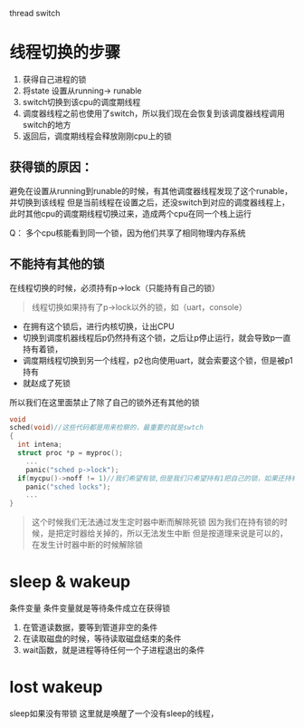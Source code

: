  thread switch
# 线程切换的步骤
1. 获得自己进程的锁
2. 将state 设置从running-> runable
3. switch切换到该cpu的调度期线程
4. 调度器线程之前也使用了switch，所以我们现在会恢复到该调度器线程调用switch的地方
5. 返回后，调度期线程会释放刚刚cpu上的锁

## 获得锁的原因：
避免在设置从running到runable的时候，有其他调度器线程发现了这个runable，并切换到该线程
但是当前线程在设置之后，还没switch到对应的调度器线程上，此时其他cpu的调度期线程切换过来，造成两个cpu在同一个栈上运行

Q： 多个cpu核能看到同一个锁，因为他们共享了相同物理内存系统

## 不能持有其他的锁
在线程切换的时候，必须持有p->lock（只能持有自己的锁）
>线程切换如果持有了p->lock以外的锁，如（uart，console）
* 在拥有这个锁后，进行内核切换，让出CPU
* 切换到调度机器线程后p仍然持有这个锁，之后让p停止运行，就会导致p一直持有着锁，
* 调度期线程切换到另一个线程，p2也向使用uart，就会索要这个锁，但是被p1持有
* 就赵成了死锁

所以我们在这里面禁止了除了自己的锁外还有其他的锁

~~~c
void
sched(void)//这些代码都是用来检察的，最重要的就是swtch
{
  int intena;
  struct proc *p = myproc();
    ...
    panic("sched p->lock");
  if(mycpu()->noff != 1)//我们希望有锁,但是我们只希望持有1把自己的锁，如果还持有其他的锁的话，直接就panic即可
    panic("sched locks");
    ...
}
~~~

> 这个时候我们无法通过发生定时器中断而解除死锁
> 因为我们在持有锁的时候，是把定时器给关掉的，所以无法发生中断
> 但是按道理来说是可以的，在发生计时器中断的时候解除锁


# sleep & wakeup

条件变量
条件变量就是等待条件成立在获得锁
1. 在管道读数据，要等到管道非空的条件 
2. 在读取磁盘的时候，等待读取磁盘结束的条件
3. wait函数，就是进程等待任何一个子进程退出的条件


# lost wakeup
sleep如果没有带锁
这里就是唤醒了一个没有sleep的线程，